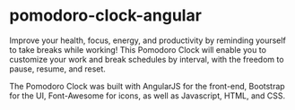 # pomodoro-clock-angular
Improve your health, focus, energy, and productivity by reminding yourself to take breaks while working!  This Pomodoro Clock will enable you to customize your work and break schedules by interval, with the freedom to pause, resume, and reset.

The Pomodoro Clock was built with AngularJS for the front-end, Bootstrap for the UI, Font-Awesome for icons, as well as Javascript, HTML, and CSS.
